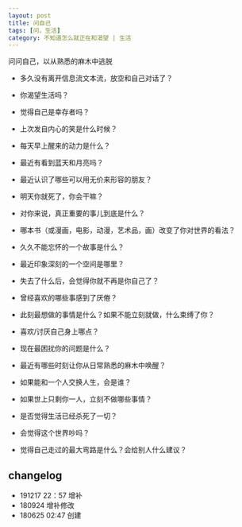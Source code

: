 ```yaml
---
layout: post
title: 问自己
tags: [问，生活]
category: 不知道怎么就正在和渴望 | 生活
---
```


问问自己，以从熟悉的麻木中逃脱

- 多久没有离开信息流文本流，放空和自己对话了？
- 你渴望生活吗？
- 觉得自己是幸存者吗？
- 上次发自内心的笑是什么时候？
- 每天早上醒来的动力是什么？
- 最近有看到蓝天和月亮吗？
- 最近认识了哪些可以用无价来形容的朋友？
- 明天你就死了，你会干嘛？
- 对你来说，真正重要的事儿到底是什么？

- 哪本书（或漫画，电影，动漫，艺术品，画）改变了你对世界的看法？
- 久久不能忘怀的一个故事是什么？
- 最近印象深刻的一个空间是哪里？
- 失去了什么后，会觉得你就不再是你自己了？
- 曾经喜欢的哪些事感到了厌倦？
- 此刻最想做的事情是什么？如果不能立刻就做，什么束缚了你？     
- 喜欢/讨厌自己身上哪点？

- 现在最困扰你的问题是什么？
- 最近有哪些时刻让你从日常熟悉的麻木中唤醒？
- 如果能和一个人交换人生，会是谁？
- 如果世上只剩你一人，立刻不做哪些事情？
- 是否觉得生活已经杀死了一切？
- 会觉得这个世界吵吗？
- 觉得自己走过的最大弯路是什么？会给别人什么建议？

## changelog
- 191217 22：57 增补
- 180924 增补修改
- 180625 02:47 创建




